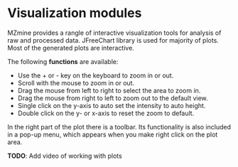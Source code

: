 # **Visualization modules**

 MZmine provides a rangle of interactive visualization tools for analysis of raw and processed data. JFreeChart library is used for majority of plots. Most of the generated plots are interactive.

The following **functions** are available:

- Use the + or - key on the keyboard to zoom in or out.
- Scroll with the mouse to zoom in or out.
- Drag the mouse from left to right to select the area to zoom in.
- Drag the mouse from right to left to zoom out to the default view.
- Single click on the y-axis to auto set the intensity to auto height.
- Double click on the y- or x-axis to reset the zoom to default.

In the right part of the plot there is a toolbar. Its functionality is also included in a pop-up menu, which appears when you make right click on the plot area.

**TODO**: Add video of working with plots